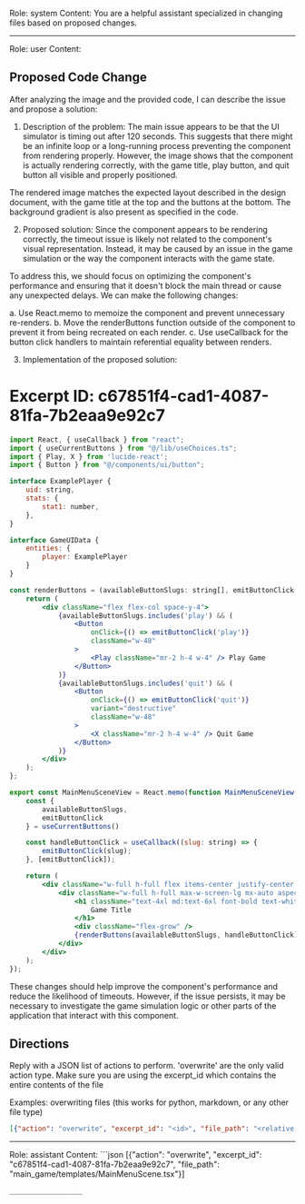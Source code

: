 Role: system
Content: You are a helpful assistant specialized in changing files based on proposed changes.
__________________
Role: user
Content: 
## Proposed Code Change
After analyzing the image and the provided code, I can describe the issue and propose a solution:

1. Description of the problem:
The main issue appears to be that the UI simulator is timing out after 120 seconds. This suggests that there might be an infinite loop or a long-running process preventing the component from rendering properly. However, the image shows that the component is actually rendering correctly, with the game title, play button, and quit button all visible and properly positioned.

The rendered image matches the expected layout described in the design document, with the game title at the top and the buttons at the bottom. The background gradient is also present as specified in the code.

2. Proposed solution:
Since the component appears to be rendering correctly, the timeout issue is likely not related to the component's visual representation. Instead, it may be caused by an issue in the game simulation or the way the component interacts with the game state.

To address this, we should focus on optimizing the component's performance and ensuring that it doesn't block the main thread or cause any unexpected delays. We can make the following changes:

a. Use React.memo to memoize the component and prevent unnecessary re-renders.
b. Move the renderButtons function outside of the component to prevent it from being recreated on each render.
c. Use useCallback for the button click handlers to maintain referential equality between renders.

3. Implementation of the proposed solution:

# Excerpt ID: c67851f4-cad1-4087-81fa-7b2eaa9e92c7
```jsx main_game/templates/MainMenuScene.tsx
import React, { useCallback } from "react";
import { useCurrentButtons } from "@/lib/useChoices.ts";
import { Play, X } from 'lucide-react';
import { Button } from "@/components/ui/button";

interface ExamplePlayer {
    uid: string,
    stats: {
        stat1: number,
    },
}

interface GameUIData {
    entities: {
        player: ExamplePlayer
    }
}

const renderButtons = (availableButtonSlugs: string[], emitButtonClick: (slug: string) => void) => {
    return (
        <div className="flex flex-col space-y-4">
            {availableButtonSlugs.includes('play') && (
                <Button
                    onClick={() => emitButtonClick('play')}
                    className="w-48"
                >
                    <Play className="mr-2 h-4 w-4" /> Play Game
                </Button>
            )}
            {availableButtonSlugs.includes('quit') && (
                <Button
                    onClick={() => emitButtonClick('quit')}
                    variant="destructive"
                    className="w-48"
                >
                    <X className="mr-2 h-4 w-4" /> Quit Game
                </Button>
            )}
        </div>
    );
};

export const MainMenuSceneView = React.memo(function MainMenuSceneView(props: { data: GameUIData }) {
    const {
        availableButtonSlugs,
        emitButtonClick
    } = useCurrentButtons()

    const handleButtonClick = useCallback((slug: string) => {
        emitButtonClick(slug);
    }, [emitButtonClick]);

    return (
        <div className="w-full h-full flex items-center justify-center bg-gray-900">
            <div className="w-full h-full max-w-screen-lg mx-auto aspect-video bg-gradient-to-b from-blue-900 to-blue-700 flex flex-col items-center justify-between p-8">
                <h1 className="text-4xl md:text-6xl font-bold text-white mt-16">
                    Game Title
                </h1>
                <div className="flex-grow" />
                {renderButtons(availableButtonSlugs, handleButtonClick)}
            </div>
        </div>
    );
});
```

These changes should help improve the component's performance and reduce the likelihood of timeouts. However, if the issue persists, it may be necessary to investigate the game simulation logic or other parts of the application that interact with this component.

## Directions
Reply with a JSON list of actions to perform. 'overwrite' are the only valid action type. 
Make sure you are using the excerpt_id which contains the entire contents of the file

Examples:
overwriting files (this works for python, markdown, or any other file type)
```json output_example1
[{"action": "overwrite", "excerpt_id": "<id>", "file_path": "<relative file path>"}]
```

__________________
Role: assistant
Content: ```json
[{"action": "overwrite", "excerpt_id": "c67851f4-cad1-4087-81fa-7b2eaa9e92c7", "file_path": "main_game/templates/MainMenuScene.tsx"}]
```
__________________
